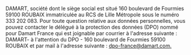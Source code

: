 DAMART, société dont le siège social est situé 160 boulevard de Fourmies 59100 ROUBAIX immatriculée au RCS de Lille Métropole sous le numéro 333 202 083. Pour toute question relative aux données personnelles, vous pouvez contacter le délégué à la protection des données (DPO) nommé pour Damart France qui est joignable par courrier à l'adresse suivante : DAMART- à l'attention du DPO - 160 boulevard de Fourmies 59100 ROUBAIX et par mail à l'adresse suivante : [dpo-france@damart.com.](mailto:dpo-france@damart.com)